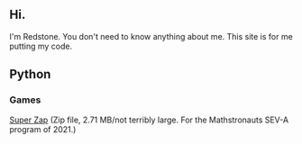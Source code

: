 ## Hi.
I'm Redstone. You don't need to know anything about me.
This site is for me putting my code.

## Python
### Games
[Super Zap](https://github.com/redstone-scratch/code-downloads/blob/main/PythonCode/Super%20Zap%20v1.0.zip) (Zip file, 2.71 MB/not terribly large. For the Mathstronauts SEV-A program of 2021.)
